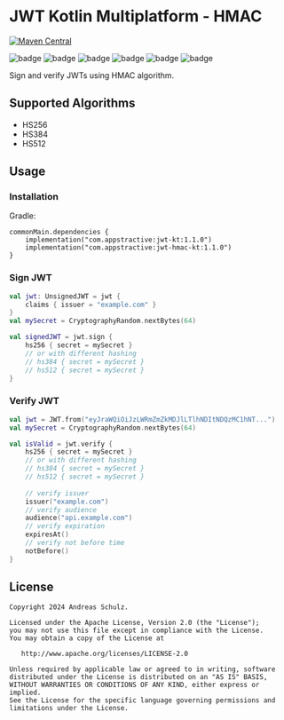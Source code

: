 # JWT Kotlin Multiplatform - HMAC

[![Maven Central](https://img.shields.io/maven-central/v/com.appstractive/jwt-hmac-kt?label=Maven%20Central)](https://central.sonatype.com/artifact/com.appstractive/jwt-hmac-kt)

![badge][badge-android]
![badge][badge-apple]
![badge][badge-jvm]
![badge][badge-js]
![badge][badge-win]
![badge][badge-linux]

Sign and verify JWTs using HMAC algorithm.

## Supported Algorithms

- HS256
- HS384
- HS512

## Usage

### Installation

Gradle:

```
commonMain.dependencies {
    implementation("com.appstractive:jwt-kt:1.1.0")
    implementation("com.appstractive:jwt-hmac-kt:1.1.0")
}
```

### Sign JWT

```kotlin
val jwt: UnsignedJWT = jwt {
    claims { issuer = "example.com" }
}
val mySecret = CryptographyRandom.nextBytes(64)

val signedJWT = jwt.sign {
    hs256 { secret = mySecret }
    // or with different hashing
    // hs384 { secret = mySecret }
    // hs512 { secret = mySecret }
}
```

### Verify JWT

```kotlin
val jwt = JWT.from("eyJraWQiOiJzLWRmZmZkMDJlLTlhNDItNDQzMC1hNT...")
val mySecret = CryptographyRandom.nextBytes(64)

val isValid = jwt.verify {
    hs256 { secret = mySecret }
    // or with different hashing
    // hs384 { secret = mySecret }
    // hs512 { secret = mySecret }
    
    // verify issuer
    issuer("example.com")
    // verify audience
    audience("api.example.com")
    // verify expiration
    expiresAt()
    // verify not before time
    notBefore()
}
```

## License

```
Copyright 2024 Andreas Schulz.

Licensed under the Apache License, Version 2.0 (the "License");
you may not use this file except in compliance with the License.
You may obtain a copy of the License at

   http://www.apache.org/licenses/LICENSE-2.0

Unless required by applicable law or agreed to in writing, software
distributed under the License is distributed on an "AS IS" BASIS,
WITHOUT WARRANTIES OR CONDITIONS OF ANY KIND, either express or implied.
See the License for the specific language governing permissions and
limitations under the License.
```

[badge-android]: http://img.shields.io/badge/platform-android-6EDB8D.svg?style=flat

[badge-apple]: http://img.shields.io/badge/platform-apple-111111.svg?style=flat

[badge-jvm]: http://img.shields.io/badge/platform-jvm-CDCDCD.svg?style=flat

[badge-js]: http://img.shields.io/badge/platform-js-f7df1e.svg?style=flat

[badge-win]: http://img.shields.io/badge/platform-win-357EC7.svg?style=flat

[badge-linux]: http://img.shields.io/badge/platform-linux-CDCDCD.svg?style=flat
